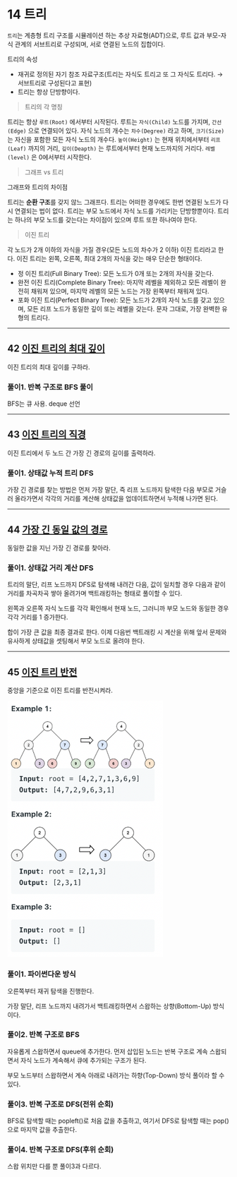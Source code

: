 # 14 트리

`트리`는 계층형 트리 구조를 시뮬레이션 하는 추상 자료형(ADT)으로, 루트 값과 부모-자식 관계의 서브트리로 구성되며, 서로 연결된 노드의 집합이다.

트리의 속성

- 재귀로 정의된 자기 참조 자료구조(트리는 자식도 트리고 또 그 자식도 트리다. → 서브트리로 구성된다고 표현)
- 트리는 항상 단방향이다.

> 트리의 각 명칭
> 

트리는 항상 `루트(Root)` 에서부터 시작된다. 루트는 `자식(Child)` 노드를 가지며, `간선(Edge)` 으로 연결되어 있다. 자식 노드의 개수는 `차수(Degree)` 라고 하며, `크기(Size)` 는 자신을 포함한 모든 자식 노드의 개수다. `높이(Height)` 는 현재 위치에서부터 `리프(Leaf)` 까지의 거리, `깊이(Deapth)` 는 루트에서부터 현재 노드까지의 거리다. `레벨(level)` 은 0에서부터 시작한다.

> 그래프 vs 트리
> 

그래프와 트리의 차이점

트리는 **순환 구조**를 갖지 않느 그래프다. 트리는 어떠한 경우에도 한번 연결된 노드가 다시 연결되는 법이 없다. 트리는 부모 노드에서 자식 노드를 가리키는 단방향뿐이다. 트리는 하나의 부모 노드를 갖는다는 차이점이 있으며 루트 또한 하나여야 한다.

> 이진 트리
> 

각 노드가 2개 이하의 자식을 가질 경우(모든 노드의 차수가 2 이하) 이진 트리라고 한다. 이진 트리는 왼쪽, 오른쪽, 최대 2개의 자식을 갖는 매우 단순한 형태이다.

- 정 이진 트리(Full Binary Tree): 모든 노드가 0개 또는 2개의 자식을 갖는다.
- 완전 이진 트리(Complete Binary Tree): 마지막 레벨을 제외하고 모든 레벨이 완전히 채워져 있으며, 마지막 레벨의 모든 노드는 가장 왼쪽부터 채워져 있다.
- 포화 이진 트리(Perfect Binary Tree): 모든 노드가 2개의 자식 노드를 갖고 있으며, 모든 리프 노드가 동일한 깊이 또는 레벨을 갖는다. 문자 그대로, 가장 완벽한 유형의 트리다.

---

## 42 [이진 트리의 최대 깊이](https://leetcode.com/problems/maximum-depth-of-binary-tree/)

이진 트리의 최대 깊이를 구하라. 

### 풀이1. 반복 구조로 BFS 풀이
BFS는 큐 사용. deque 선언

---

## 43 [이진 트리의 직경](https://leetcode.com/problems/diameter-of-binary-tree/)

이진 트리에서 두 노드 간 가장 긴 경로의 길이를 출력하라.

### 풀이1. 상태값 누적 트리 DFS

가장 긴 경로를 찾는 방법은 먼저 가장 말단, 즉 리프 노드까지 탐색한 다음 부모로 거슬러 올라가면서 각각의 거리를 계산해 상태값을 업데이트하면서 누적해 나가면 된다.

---

## 44 [가장 긴 동일 값의 경로](https://leetcode.com/problems/longest-univalue-path/)

동일한 값을 지닌 가장 긴 경로를 찾아라.

### 풀이1. 상태값 거리 계산 DFS

트리의 말단, 리프 노드까지 DFS로 탐색해 내려간 다음, 값이 일치할 경우 다음과 같이 거리를 차곡차곡 쌓아 올려가며 백트래킹하는 형태로 풀이할 수 있다.

왼쪽과 오른쪽 자식 노드를 각각 확인해서 현재 노드, 그러니까 부모 노드와 동일한 경우 각각 거리를 1 증가한다.

합이 가장 큰 값을 최종 결과로 한다. 이제 다음번 백트래킹 시 계산을 위해 앞서 문제와 유사하게 상태값을 셋팅해서 부모 노드로 올려야 한다.

---

## 45 [이진 트리 반전](https://leetcode.com/problems/invert-binary-tree/)

중앙을 기준으로 이진 트리를 반전시켜라.

<img src='imgs/../../imgs/invert-binary-tree.png' width=70%>

### 풀이1. 파이썬다운 방식

오른쪽부터 재귀 탐색을 진행한다.

가장 말단, 리프 노드까지 내려가서 백트래킹하면서 스왑하는 상향(Bottom-Up) 방식이다.

### 풀이2. 반복 구조로 BFS

자유롭게 스왑하면서 queue에 추가한다. 먼저 삽입된 노드는 반복 구조로 계속 스왑되면서 자식 노드가 계속해서 큐에 추가되는 구조가 된다.

부모 노드부터 스왑하면서 계속 아래로 내려가는 하향(Top-Down) 방식 풀이라 할 수 있다.

### 풀이3. 반복 구조로 DFS(전위 순회)

BFS로 탐색할 때는 popleft()로 처음 값을 추출하고, 여기서 DFS로 탐색할 때는 pop()으로 마지막 값을 추출한다.

### 풀이4. 반복 구조로 DFS(후위 순회)

스왑 위치만 다를 뿐 풀이3과 다르다.